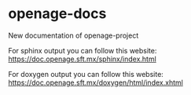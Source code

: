 # openage-docs
New documentation of openage-project

For sphinx output you can follow this website:
https://doc.openage.sft.mx/sphinx/index.html

For doxygen output you can follow this website:
https://doc.openage.sft.mx/doxygen/html/index.xhtml
